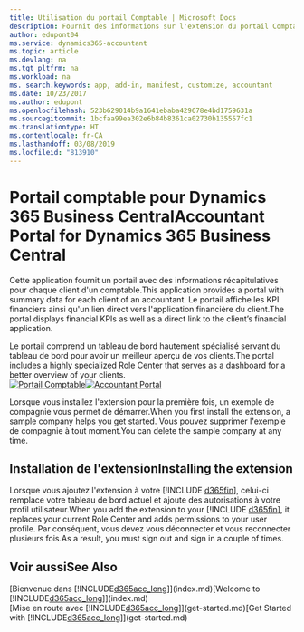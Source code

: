 ```yaml
---
title: Utilisation du portail Comptable | Microsoft Docs
description: Fournit des informations sur l'extension du portail Comptable.
author: edupont04
ms.service: dynamics365-accountant
ms.topic: article
ms.devlang: na
ms.tgt_pltfrm: na
ms.workload: na
ms. search.keywords: app, add-in, manifest, customize, accountant
ms.date: 10/23/2017
ms.author: edupont
ms.openlocfilehash: 523b629014b9a1641ebaba429678e4bd1759631a
ms.sourcegitcommit: 1bcfaa99ea302e6b84b8361ca02730b135557fc1
ms.translationtype: HT
ms.contentlocale: fr-CA
ms.lasthandoff: 03/08/2019
ms.locfileid: "813910"
---
```

# <a name="accountant-portal-for-dynamics-365-business-central"></a><span data-ttu-id="07a60-103">Portail comptable pour Dynamics 365 Business Central</span><span class="sxs-lookup"><span data-stu-id="07a60-103">Accountant Portal for Dynamics 365 Business Central</span></span>
<span data-ttu-id="07a60-104">Cette application fournit un portail avec des informations récapitulatives pour chaque client d'un comptable.</span><span class="sxs-lookup"><span data-stu-id="07a60-104">This application provides a portal with summary data for each client of an accountant.</span></span> <span data-ttu-id="07a60-105">Le portail affiche les KPI financiers ainsi qu'un lien direct vers l'application financière du client.</span><span class="sxs-lookup"><span data-stu-id="07a60-105">The portal displays financial KPIs as well as a direct link to the client’s financial application.</span></span>  

<span data-ttu-id="07a60-106">Le portail comprend un tableau de bord hautement spécialisé servant du tableau de bord pour avoir un meilleur aperçu de vos clients.</span><span class="sxs-lookup"><span data-stu-id="07a60-106">The portal includes a highly specialized Role Center that serves as a dashboard for a better overview of your clients.</span></span>  
<span data-ttu-id="07a60-107">[![Portail Comptable](./media/accountant-get-started/accountant-dashboard.png)](https://go.microsoft.com/fwlink/?linkid=851257)</span><span class="sxs-lookup"><span data-stu-id="07a60-107">[![Accountant Portal](./media/accountant-get-started/accountant-dashboard.png)](https://go.microsoft.com/fwlink/?linkid=851257)</span></span>

<span data-ttu-id="07a60-108">Lorsque vous installez l'extension pour la première fois, un exemple de compagnie vous permet de démarrer.</span><span class="sxs-lookup"><span data-stu-id="07a60-108">When you first install the extension, a sample company helps you get started.</span></span> <span data-ttu-id="07a60-109">Vous pouvez supprimer l'exemple de compagnie à tout moment.</span><span class="sxs-lookup"><span data-stu-id="07a60-109">You can delete the sample company at any time.</span></span>  

## <a name="installing-the-extension"></a><span data-ttu-id="07a60-110">Installation de l'extension</span><span class="sxs-lookup"><span data-stu-id="07a60-110">Installing the extension</span></span>
<span data-ttu-id="07a60-111">Lorsque vous ajoutez l'extension à votre [!INCLUDE [d365fin](includes/d365fin_md.md)], celui-ci remplace votre tableau de bord actuel et ajoute des autorisations à votre profil utilisateur.</span><span class="sxs-lookup"><span data-stu-id="07a60-111">When you add the extension to your [!INCLUDE [d365fin](includes/d365fin_md.md)], it replaces your current Role Center and adds permissions to your user profile.</span></span> <span data-ttu-id="07a60-112">Par conséquent, vous devez vous déconnecter et vous reconnecter plusieurs fois.</span><span class="sxs-lookup"><span data-stu-id="07a60-112">As a result, you must sign out and sign in a couple of times.</span></span>  

## <a name="see-also"></a><span data-ttu-id="07a60-113">Voir aussi</span><span class="sxs-lookup"><span data-stu-id="07a60-113">See Also</span></span>
<span data-ttu-id="07a60-114">[Bienvenue dans [!INCLUDE[d365acc_long](includes/d365acc_long_md.md)]](index.md)</span><span class="sxs-lookup"><span data-stu-id="07a60-114">[Welcome to [!INCLUDE[d365acc_long](includes/d365acc_long_md.md)]](index.md)</span></span>  
<span data-ttu-id="07a60-115">[Mise en route avec [!INCLUDE[d365acc_long](includes/d365acc_long_md.md)]](get-started.md)</span><span class="sxs-lookup"><span data-stu-id="07a60-115">[Get Started with [!INCLUDE[d365acc_long](includes/d365acc_long_md.md)]](get-started.md)</span></span>  
